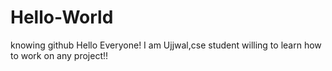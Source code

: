 # Hello-World
knowing github
Hello Everyone!
I am Ujjwal,cse student willing to learn how to work on any project!!
